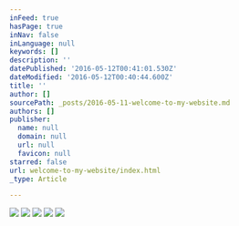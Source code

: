 ```yaml
---
inFeed: true
hasPage: true
inNav: false
inLanguage: null
keywords: []
description: ''
datePublished: '2016-05-12T00:41:01.530Z'
dateModified: '2016-05-12T00:40:44.600Z'
title: ''
author: []
sourcePath: _posts/2016-05-11-welcome-to-my-website.md
authors: []
publisher:
  name: null
  domain: null
  url: null
  favicon: null
starred: false
url: welcome-to-my-website/index.html
_type: Article

---
```

![](https://the-grid-user-content.s3-us-west-2.amazonaws.com/49cda979-ebf9-4a49-85c1-363a92fea2b3.jpg)
![](https://the-grid-user-content.s3-us-west-2.amazonaws.com/993eb3a3-f623-4302-a542-28682b6e90a9.jpg)
![](https://the-grid-user-content.s3-us-west-2.amazonaws.com/16a1dd41-d8cb-4d2c-9ed3-02b44f07ed1d.jpg)
![](https://the-grid-user-content.s3-us-west-2.amazonaws.com/04bc881c-6076-4394-b851-d5d85cabf1f1.jpg)
![](https://the-grid-user-content.s3-us-west-2.amazonaws.com/3c634015-56ea-4010-8ef8-5b25100c0004.jpg)